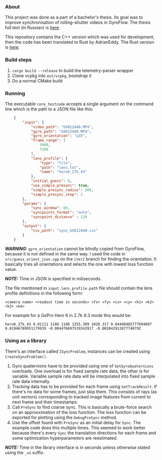 ### About
This project was done as a part of a bachelor's thesis. Its goal was to improve synchronisation of rolling-shutter videos in GyroFlow.
The thesis full text (in Russian) is [here](thesis-text.pdf).

This repository contains the C++ version which was used for development, then the code has been translated to Rust by AdrianEddy.
The Rust version is [here](https://github.com/gyroflow/rs-sync).

### Build steps
1. `cargo build --release` to build the telemetry-parser wrapper
2. Clone vcpkg into `ext/vcpkg`, bootstrap it
3. Do a normal CMake build

### Running
The executable `core_testcode` accepts a single argument on the command line which is the path to a JSON file like this:
```json
    {
        "input": {
            "video_path": "GX012440.MP4",
            "gyro_path": "GX012440.MP4",
            "gyro_orientation": "yZX",
            "frame_range": [
                3900,
                7200
            ],
            "lens_profile": {
                "type": "file",
                "path": "lens.txt",
                "name": "hero6_27k_43"
            },
            "initial_guess": 0,
            "use_simple_presync": true,
            "simple_presync_radius": 200,
            "simple_presync_step": 2
        },
        "params": {
            "sync_window": 60,
            "syncpoints_format": "auto",
            "syncpoint_distance" : 120
        },
        "output": {
            "csv_path": "sync_GX012440.csv"
        }
    }

```

***WARNING:*** `gyro_orientation` cannot be blindly copied from GyroFlow, because it is not defined in the same way.
I used the code in `src/guess_orient_json.cpp` on the `iter2` branch for finding the orientation. It basically tries all orientations and selects the one with lowest loss function value.

***NOTE:*** Time in JSON is specified in miliseconds.

The file mentioned in `input.lens_profile.path` file should contain the lens profile definitions in the following form:
```
<camera name> <readout time in seconds> <fx> <fy> <cx> <cy> <k1> <k2> <k3> <k4>
```

For example for a GoPro Hero 6 in 2.7k 4:3 mode this would be:
```
hero6_27k_43 0.01111 1186 1186 1355.389 1020.317 0.04440465777694087 0.01946789951179939 -0.004476697539343917 -0.002042912877740792
```

### Using as a library
There's an interface called `ISyncProblem`, instances can be created using `CreateSyncProblem()`.

1. Gyro quaternions have to be provided using one of `SetGyroQuaternions` overloads. One overload is for fixed sample rate data, the other is for variable. Variable sample rate data will be interpolated into fixed sample rate data internally.
2. Tracking data has to be provided for each frame using `SetTrackResult`. If there's no data for some frames, just skip them. This consists of rays (as unit vectors) corresponding to tracked image features from current to next frame and their timestamps.
3. Call `PreSync` to find coarse sync. This is basically a brute-force search on an approxximation of the loss function. The loss function can be exported for plotting using the `DebugPreSync` method.
4. Use the offset found with `PreSync` as an initial delay for `Sync`. The example code does this multiple times. This seemed to work better because there's every `Sync` the translation directions for each frame and some optimization hyperparameters are reestimated.

***NOTE:*** Time in the library interface is in seconds unless otherwise stated using the `_us` suffix.